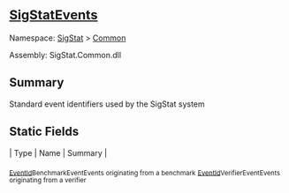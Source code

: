 # <sub>[SigStatEvents](./SigStatEvents.md)</sub>

Namespace: [SigStat]() > [Common](./README.md)

Assembly: SigStat.Common.dll

## Summary
Standard event identifiers used by the SigStat system

## Static Fields

| Type | Name | Summary | 

<sub>[EventId](https://docs.microsoft.com/en-us/dotnet/api/Microsoft.Extensions.Logging.EventId)</sub><sub>BenchmarkEvent</sub><sub>Events originating from a benchmark</sub>
<sub>[EventId](https://docs.microsoft.com/en-us/dotnet/api/Microsoft.Extensions.Logging.EventId)</sub><sub>VerifierEvent</sub><sub>Events originating from a verifier</sub>


